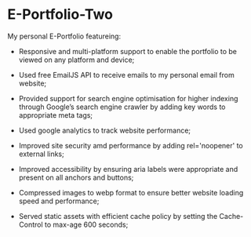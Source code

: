 # E-Portfolio-Two

My personal E-Portfolio featureing:

  - Responsive and multi-platform support to enable the portfolio to be viewed on any platform and device;

  - Used free EmailJS API to receive emails to my personal email from website;
  
  - Provided support for search engine optimisation for higher indexing through Google’s search engine crawler by adding key words to appropriate meta tags;

  - Used google analytics to track website performance;

  - Improved site security amd performance by adding rel='noopener' to external links;

  - Improved accessibility by ensuring aria labels were appropriate and present on all anchors and buttons;

  - Compressed images to webp format to ensure better website loading speed and performance;

  - Served static assets with efficient cache policy by setting the Cache-Control to max-age 600 seconds;

